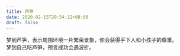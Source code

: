 ```yaml
---
title: 芦笋
date: 2020-02-15T20:54:12+08:00
draft: false
---
```


梦到芦笋，表示周围环境一片繁荣景象，你会获得手下人和小孩子的尊重。<br>
梦到自己吃芦笋，预言成功会遇波折。<br>
